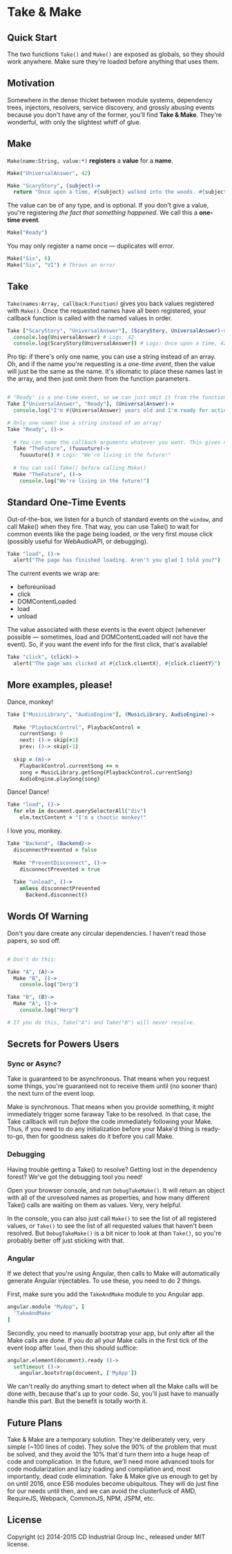 # Take & Make

## Quick Start

The two functions `Take()` and `Make()` are exposed as globals, so they should work anywhere. Make sure they're loaded before anything that uses them.

## Motivation

Somewhere in the dense thicket between module systems, dependency trees, injectors, resolvers, service discovery, and grossly abusing events because you don't have any of the former, you'll find **Take & Make**. They're wonderful, with only the slightest whiff of glue.

## Make

`Make(name:String, value:*)` **registers** a **value** for a **name**.
 
```coffee
Make("UniversalAnswer", 42)

Make "ScaryStory", (subject)->
  return "Once upon a time, #{subject} walked into the woods. #{subject} was eaten by a giant spider. The end. (OR IS IT?)"
```

The value can be of any type, and is optional. If you don't give a value, you're registering *the fact that something happened*. We call this a **one-time event**.

```coffee
Make("Ready")
```

You may only register a name once — duplicates will error.

```coffee
Make("Six", 6)
Make("Six", "VI") # Throws an error
```


## Take

`Take(names:Array, callback:Function)` gives you back values registered with `Make()`.
Once the requested names have all been registered, your callback function is called with the named values in order.

```coffee
Take ["ScaryStory", "UniversalAnswer"], (ScaryStory, UniversalAnswer)->
  console.log(UniversalAnswer) # Logs: 42
  console.log(ScaryStory(UniversalAnswer)) # Logs: Once upon a time, 42 walked into the woods. 42 was eaten by a giant spider. The end. (OR IS IT?)
```

Pro tip: if there's only one name, you can use a string instead of an array.
Oh, and if the name you're requesting is a *one-time event*,
then the value will just be the same as the name. It's idiomatic to place these names last in the array, and then just omit them from the function parameters.

```coffee

# "Ready" is a one-time event, so we can just omit it from the function arguments.
Take ["UniversalAnswer", "Ready"], (UniversalAnswer)->
  console.log("I'm #{UniversalAnswer} years old and I'm ready for action!") # Logs: "I'm 42 years old and I'm ready for action!"

# Only one name? Use a string instead of an array!
Take "Ready", ()->
  
  # You can name the callback arguments whatever you want. This gives nice "import as" behaviour.
  Take "TheFuture", (fuuuuture)->
    fuuuuture() # Logs: "We're living in the future!"
  
  # You can call Take() before calling Make()
  Make "TheFuture", ()->
    console.log("We're living in the future!")
```


## Standard One-Time Events

Out-of-the-box, we listen for a bunch of standard events on the `window`, and call Make() when they fire. That way, you can use Take() to wait for common events like the page being loaded, or the very first mouse click (possibly useful for WebAudioAPI, or debugging).

```coffee
Take "load", ()->
  alert("The page has finished loading. Aren't you glad I told you?")
```

The current events we wrap are:

* beforeunload
* click
* DOMContentLoaded
* load
* unload

The value associated with these events is the event object (whenever possible — sometimes, load and DOMContentLoaded will not have the event). So, if you want the event info for the first click, that's available!

```coffee
Take "click", (click)->
  alert("The page was clicked at #{click.clientX}, #{click.clientY}")
```


## More examples, please!

Dance, monkey!

```coffee
Take ["MusicLibrary", "AudioEngine"], (MusicLibrary, AudioEngine)->
  
  Make "PlaybackControl", PlaybackControl =
    currentSong: 0
    next: ()-> skip(+1)
    prev: ()-> skip(-1)
  
  skip = (n)->
    PlaybackControl.currentSong += n
    song = MusicLibrary.getSong(PlaybackControl.currentSong)
    AudioEngine.playSong(song)
```

Dance! Dance!

```coffee
Take "load", ()->
  for elm in document.querySelectorAll("div")
    elm.textContent = "I'm a chaotic monkey!"
```

I love you, monkey.

```coffee
Take "Backend", (Backend)->
  disconnectPrevented = false
  
  Make "PreventDisconnect", ()->
    disconnectPrevented = true
  
  Take "unload", ()->
    unless disconnectPrevented
      Backend.disconnect()
```

## Words Of Warning

Don't you dare create any circular dependencies. I haven't read those papers, so sod off.

```coffee

# Don't do this:

Take "A", (A)->
  Make "B", ()->
    console.log("Derp")

Take "B", (B)->
  Make "A", ()->
    console.log("Herp")

# If you do this, Take("A") and Take("B") will never resolve.
```


## Secrets for Powers Users

### Sync or Async?

Take is guaranteed to be asynchronous. That means when you request some things, you're guaranteed not to receive them until (no sooner than) the next turn of the event loop.

Make is synchronous. That means when you provide something, it _might_ immediately trigger some faraway Take to be resolved. In that case, the Take callback will run _before_ the code immediately following your Make. Thus, if you need to do any initialization before your Make'd thing is ready-to-go, then for goodness sakes do it before you call Make.

### Debugging

Having trouble getting a Take() to resolve?
Getting lost in the dependency forest?
We've got the debugging tool you need!

Open your browser console, and run `DebugTakeMake()`.
It will return an object with all of the unresolved names as properties,
and how many different Take() calls are waiting on them as values.
Very, very helpful.

In the console, you can also just call `Make()` to see the list of all registered values,
or `Take()` to see the list of all requested values that haven't been resolved.
But `DebugTakeMake()` is a bit nicer to look at than `Take()`,
so you're probably better off just sticking with that.


### Angular

If we detect that you're using Angular, then calls to Make will automatically generate Angular injectables. To use these, you need to do 2 things.

First, make sure you add the `TakeAndMake` module to you Angular app.

```coffee
angular.module "MyApp", [
  'TakeAndMake'
]
```

Secondly, you need to manually bootstrap your app, but only after all the Make calls are done. If you do all your Make calls in the first tick of the event loop after `load`, then this should suffice:

```coffee
angular.element(document).ready ()->
  setTimeout ()->
    angular.bootstrap(document, ['MyApp'])
```

We can't really do anything smart to detect when all the Make calls will be done with, because that's up to your code. So, you'll just have to manually handle this part. But the benefit is totally worth it.

## Future Plans

Take & Make are a temporary solution.
They're deliberately very, very simple (~100 lines of code). They solve the 90% of the problem that must be solved, and they avoid the 10% that'd turn them into a huge heap of code and complication.
In the future, we'll need more advanced tools for code modularization and lazy loading and compilation and, most importantly, dead code elimination.
Take & Make give us enough to get by on until 2016, once ES6 modules become ubiquitous. They will do just fine for our needs until then, and we can avoid the clusterfuck of AMD, RequireJS, Webpack, CommonJS, NPM, JSPM, etc.

## License
Copyright (c) 2014-2015 CD Industrial Group Inc., released under MIT license.

